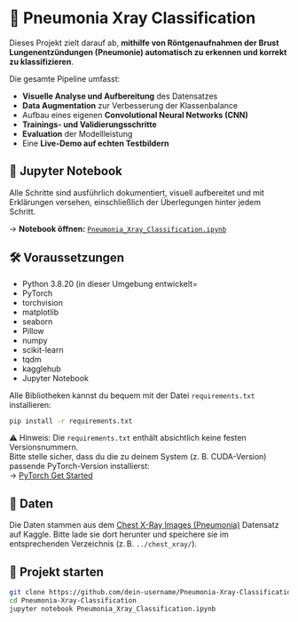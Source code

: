 # 🧠 Pneumonia Xray Classification 

Dieses Projekt zielt darauf ab, **mithilfe von Röntgenaufnahmen der Brust Lungenentzündungen (Pneumonie) automatisch zu erkennen und korrekt zu klassifizieren**.

Die gesamte Pipeline umfasst:

- **Visuelle Analyse und Aufbereitung** des Datensatzes
- **Data Augmentation** zur Verbesserung der Klassenbalance
- Aufbau eines eigenen **Convolutional Neural Networks (CNN)**
- **Trainings- und Validierungsschritte**
- **Evaluation** der Modellleistung
- Eine **Live-Demo auf echten Testbildern**

## 📓 Jupyter Notebook

Alle Schritte sind ausführlich dokumentiert, visuell aufbereitet und mit Erklärungen versehen, einschließlich der Überlegungen hinter jedem Schritt.

&#8594; **Notebook öffnen:** [`Pneumonia_Xray_Classification.ipynb`](./Pneumonia_Xray_Classification.ipynb)

## 🛠 Voraussetzungen

- Python 3.8.20 (in dieser Umgebung entwickelt=
- PyTorch  
- torchvision  
- matplotlib  
- seaborn  
- Pillow  
- numpy  
- scikit-learn  
- tqdm  
- kagglehub  
- Jupyter Notebook

Alle Bibliotheken kannst du bequem mit der Datei `requirements.txt` installieren:

```bash
pip install -r requirements.txt
```
⚠️ Hinweis: Die `requirements.txt` enthält absichtlich keine festen Versionsnummern.  
Bitte stelle sicher, dass du die zu deinem System (z. B. CUDA-Version) passende PyTorch-Version installierst:  
&#8594; [PyTorch Get Started](https://pytorch.org/get-started/locally/)


## 📁 Daten

Die Daten stammen aus dem [Chest X-Ray Images (Pneumonia)](https://www.kaggle.com/datasets/paultimothymooney/chest-xray-pneumonia) Datensatz auf Kaggle. Bitte lade sie dort herunter und speichere sie im entsprechenden Verzeichnis (z. B. `../chest_xray/`).

## 🚀 Projekt starten

```bash
git clone https://github.com/dein-username/Pneumonia-Xray-Classification.git
cd Pneumonia-Xray-Classification
jupyter notebook Pneumonia_Xray_Classification.ipynb
```
